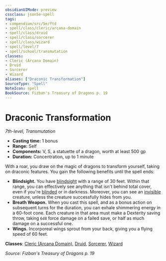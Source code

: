 ```yaml
---
obsidianUIMode: preview
cssclass: json5e-spell
tags:
- compendium/src/5e/ftd
- spell/class/cleric/arcana-domain
- spell/class/druid
- spell/class/sorcerer
- spell/class/wizard
- spell/level/7
- spell/school/transmutation
classes:
- Cleric (Arcana Domain)
- Druid
- Sorcerer
- Wizard
aliases: ["Draconic Transformation"]
SourceType: "Spell"
NoteIcon: spell
BookSource: Fizban's Treasury of Dragons p. 19
---
```

# Draconic Transformation
*7th-level, Transmutation*  

- **Casting time:** 1 bonus
- **Range:** Self
- **Components:** V, S, a statuette of a dragon, worth at least 500 gp
- **Duration:** Concentration, up to 1 minute

With a roar, you draw on the magic of dragons to transform yourself, taking on draconic features. You gain the following benefits until the spell ends:

- **Blindsight.** You have [blindsight](/2-Mechanics/CLI/rules/senses.md#blindsight) with a range of 30 feet. Within that range, you can effectively see anything that isn't behind total cover, even if you're [blinded](/2-Mechanics/CLI/rules/conditions.md#blinded) or in darkness. Moreover, you can see an [invisible](/2-Mechanics/CLI/rules/conditions.md#invisible) creature, unless the creature successfully hides from you.  
- **Breath Weapon.** When you cast this spell, and as a bonus action on subsequent turns for the duration, you can exhale shimmering energy in a 60-foot cone. Each creature in that area must make a Dexterity saving throw, taking `6d8` force damage on a failed save, or half as much damage on a successful one.  
- **Wings.** Incorporeal wings sprout from your back, giving you a flying speed of 60 feet.  

**Classes**: [Cleric (Arcana Domain)](/2-Mechanics/CLI/classes/cleric-arcana-domain-scag.md), [Druid](/2-Mechanics/CLI/classes/druid.md), [Sorcerer](/2-Mechanics/CLI/classes/sorcerer.md), [Wizard](/2-Mechanics/CLI/classes/wizard.md)

*Source: Fizban's Treasury of Dragons p. 19*
